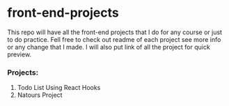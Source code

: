 # front-end-projects

This repo will have all the front-end projects that I do for any course or just to do practice. Fell free to check out readme of each project see more info or any change that I made. I will also put link of all the project for quick preview.

### Projects:

1. Todo List Using React Hooks
2. Natours Project
